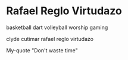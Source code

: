 # Rafael Reglo Virtudazo

basketball
dart
volleyball
worship
gaming

clyde cutimar
rafael reglo virtudazo

My-quote
"Don't waste time"

  
